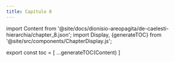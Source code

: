 ```yaml
---
title: Capítulo 8
---
```


import Content from '@site/docs/dionisio-areopagita/de-caelesti-hierarchia/chapter_8.json';
import Display, {generateTOC} from '@site/src/components/ChapterDisplay.js';

<Display data={Content} />

export const toc = [
  ...generateTOC(Content)
]
